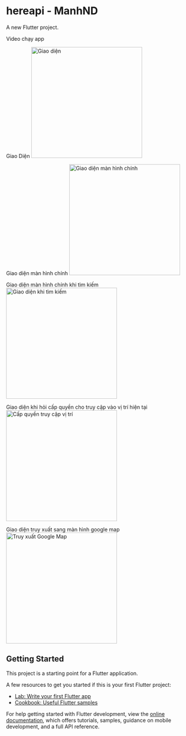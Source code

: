 # hereapi - ManhND

A new Flutter project.

Video chạy app

Giao Diện
<img src="https://github.com/user-attachments/assets/9f3923f9-bc59-4fc2-a000-ea024bf9830a" width="300" alt="Giao diện" />

Giao diện màn hình chính
<img src="https://github.com/user-attachments/assets/d0720828-5553-40e3-aefd-f9483cce5711" width="300" alt="Giao diện màn hình chính" />

Giao diện màn hình chính khi tìm kiếm
<img src="https://github.com/user-attachments/assets/2cab1a1d-e55e-44ef-b8af-76216687a403" width="300" alt="Giao diện khi tìm kiếm" />

Giao diện khi hỏi cấp quyền cho truy cập vào vị trí hiện tại
<img src="https://github.com/user-attachments/assets/b53e12cb-6d09-4195-aedf-73833e0f4dbe" width="300" alt="Cấp quyền truy cập vị trí" />

Giao diện truy xuất sang màn hình google map
<img src="https://github.com/user-attachments/assets/9f3923f9-bc59-4fc2-a000-ea024bf9830a" width="300" alt="Truy xuất Google Map" />



## Getting Started

This project is a starting point for a Flutter application.

A few resources to get you started if this is your first Flutter project:

- [Lab: Write your first Flutter app](https://docs.flutter.dev/get-started/codelab)
- [Cookbook: Useful Flutter samples](https://docs.flutter.dev/cookbook)

For help getting started with Flutter development, view the
[online documentation](https://docs.flutter.dev/), which offers tutorials,
samples, guidance on mobile development, and a full API reference.
